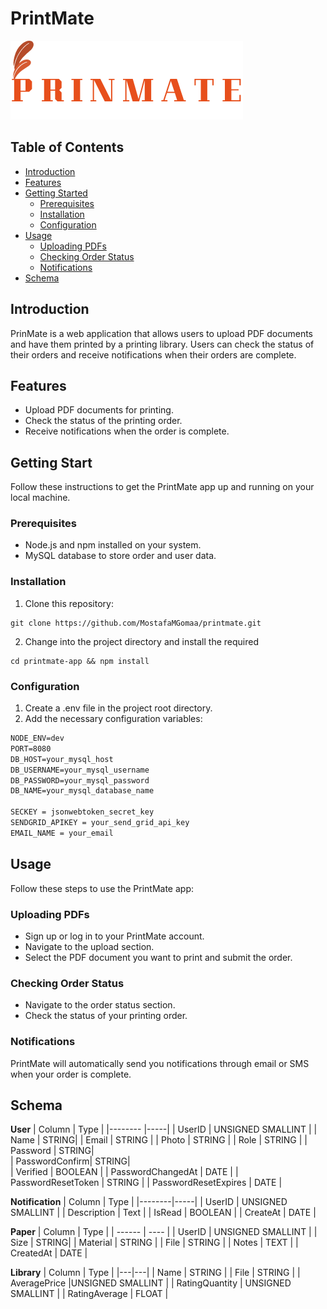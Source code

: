 # PrintMate

![PrintMate sLogo](./images/printMateLogo.png)

## Table of Contents

- [Introduction](#introduction)
- [Features](#features)
- [Getting Started](#getting-started)
  - [Prerequisites](#prerequisites)
  - [Installation](#installation)
  - [Configuration](#configuration)
- [Usage](#usage)
  - [Uploading PDFs](#uploading-pdf)
  - [Checking Order Status](#checking-order-status)
  - [Notifications](#notifications)
- [Schema](#schema)

## Introduction

PrinMate is a web application that allows users to upload PDF documents and have them printed by a printing library. Users can check the status of their orders and receive notifications when their orders are complete.

## Features

- Upload PDF documents for printing.
- Check the status of the printing order.
- Receive notifications when the order is complete.

## Getting Start

Follow these instructions to get the PrintMate app up and running on your local machine.

### Prerequisites

- Node.js and npm installed on your system.
- MySQL database to store order and user data.

### Installation

1. Clone this repository:

```shell
git clone https://github.com/MostafaMGomaa/printmate.git
```

2. Change into the project directory and install the required

```shell
cd printmate-app && npm install
```

### Configuration

1. Create a .env file in the project root directory.
2. Add the necessary configuration variables:

```markdown file
NODE_ENV=dev
PORT=8080
DB_HOST=your_mysql_host
DB_USERNAME=your_mysql_username
DB_PASSWORD=your_mysql_password
DB_NAME=your_mysql_database_name

SECKEY = jsonwebtoken_secret_key
SENDGRID_APIKEY = your_send_grid_api_key
EMAIL_NAME = your_email
```

## Usage

Follow these steps to use the PrintMate app:

### Uploading PDFs

- Sign up or log in to your PrintMate account.
- Navigate to the upload section.
- Select the PDF document you want to print and submit the order.

### Checking Order Status

- Navigate to the order status section.
- Check the status of your printing order.

### Notifications

PrintMate will automatically send you notifications through email or SMS when your order is complete.

## Schema

**User**
| Column | Type |
|-------- |-----|
| UserID | UNSIGNED SMALLINT |
| Name | STRING|
| Email | STRING |
| Photo | STRING |
| Role | STRING |
| Password | STRING|  
| PasswordConfirm| STRING|  
| Verified | BOOLEAN |
| PasswordChangedAt | DATE |
| PasswordResetToken | STRING |
| PasswordResetExpires | DATE |

**Notification**
| Column | Type |
|--------|-----|
| UserID | UNSIGNED SMALLINT |
| Description | Text |
| IsRead | BOOLEAN |
| CreateAt | DATE |

**Paper**
| Column | Type |
| ------ | ---- |
| UserID | UNSIGNED SMALLINT |
| Size | STRING|
| Material | STRING |
| File | STRING |
| Notes | TEXT |
| CreatedAt | DATE |

**Library**
| Column | Type |
|---|---|
| Name | STRING |
| File | STRING |
| AveragePrice |UNSIGNED SMALLINT |
| RatingQuantity | UNSIGNED SMALLINT |
| RatingAverage | FLOAT |
